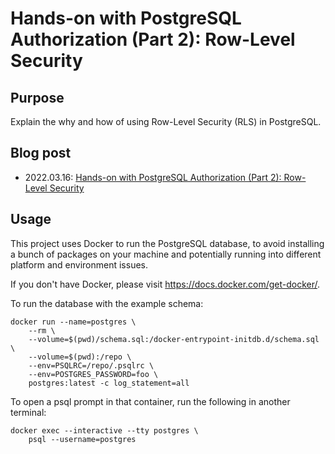 # Hands-on with PostgreSQL Authorization (Part 2): Row-Level Security

## Purpose

Explain the why and how of using Row-Level Security (RLS) in PostgreSQL.

## Blog post

- 2022.03.16: [Hands-on with PostgreSQL Authorization (Part 2): Row-Level Security](https://www.tangramvision.com/blog/hands-on-with-postgresql-authorization-part-2-row-level-security)

## Usage

This project uses Docker to run the PostgreSQL database, to avoid installing
a bunch of packages on your machine and potentially running into different
platform and environment issues.

If you don't have Docker, please visit https://docs.docker.com/get-docker/.

To run the database with the example schema:

```
docker run --name=postgres \
    --rm \
    --volume=$(pwd)/schema.sql:/docker-entrypoint-initdb.d/schema.sql \
    --volume=$(pwd):/repo \
    --env=PSQLRC=/repo/.psqlrc \
    --env=POSTGRES_PASSWORD=foo \
    postgres:latest -c log_statement=all
```

To open a psql prompt in that container, run the following in another terminal:

```
docker exec --interactive --tty postgres \
    psql --username=postgres
```
